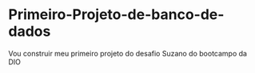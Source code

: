 # Primeiro-Projeto-de-banco-de-dados
Vou construir meu primeiro projeto do desafio Suzano do bootcampo da DIO
